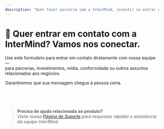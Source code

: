 ```yaml
---
description: "Quer fazer parceria com a InterMind, investir ou entrar em contato com nossa equipe executiva? Use este formulário para consultas comerciais, solicitações de mídia ou questões legais."
---
```


# 🤝 Quer entrar em contato com a InterMind? Vamos nos conectar.

Use este formulário para entrar em contato diretamente com nossa equipe —  
para parcerias, investimentos, mídia, conformidade ou outros assuntos relacionados aos negócios.

Garantiremos que sua mensagem chegue à pessoa certa.

<br>

<ContactForm
  :inline="true"
  formStyle="margin: 1rem auto;"
  categoryLabel="Qual é o motivo do seu contato? *"
  categoryPlaceholderText="Escolha seu tópico..."
  messageLabel="Mensagem *"
  messagePlaceholderText="Compartilhe qualquer contexto relevante, cronogramas ou informações que gostaria que considerássemos."
  buttonText="Enviar sua mensagem"  
  :services="[
    'Oportunidade de parceria estratégica',
    'Discussão sobre investimento ou financiamento',
    'Consulta sobre solução empresarial',
    'Solicitação de mídia e imprensa',
    'Questão legal ou de conformidade',
    'Preocupação ou relatório de segurança',
    'Proposta de desenvolvimento de negócios',
    'Consulta comercial geral'
  ]"
/>

<br>

> **Precisa de ajuda relacionada ao produto?**  
> _Visite nossa [Página de Suporte](../help) para respostas rápidas e assistência da equipe InterMind._